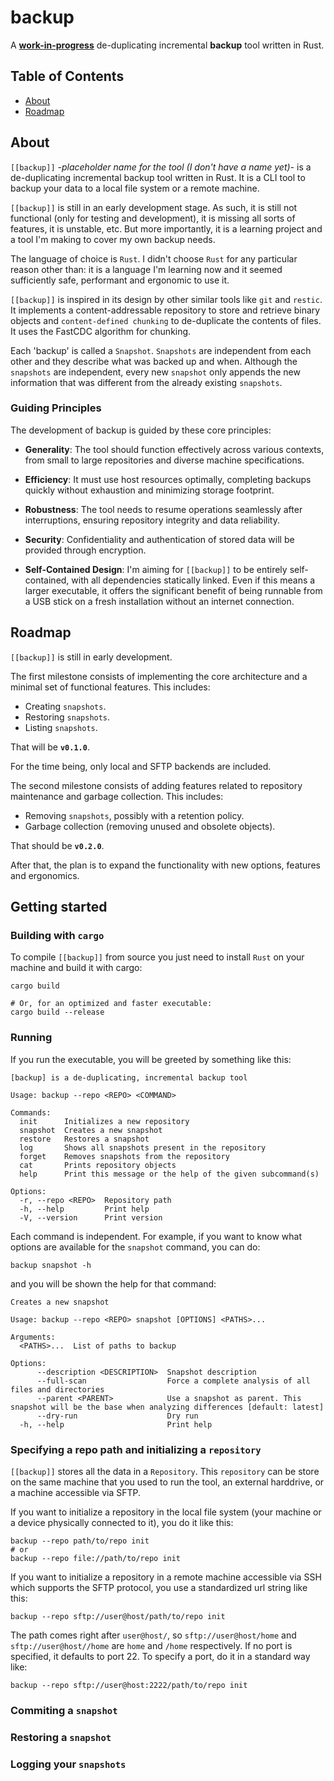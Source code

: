 # backup

A <u>**work-in-progress**</u> de-duplicating incremental **backup** tool written in Rust.

## Table of Contents

- [About](#about)
- [Roadmap](#roadmap)

## About
`[[backup]]` *-placeholder name for the tool (I don't have a name yet)-* is a de-duplicating incremental backup tool written in Rust. It is a CLI tool to backup your data to a local file system or a remote machine.

`[[backup]]` is still in an early development stage. As such, it is still not functional (only for testing and development), it is missing all sorts of features, it is unstable, etc. But more importantly, it is a learning project and a tool I'm making to cover my own backup needs.

The language of choice is `Rust`. I didn't choose `Rust` for any particular reason other than: it is a language I'm learning now and it seemed sufficiently safe, performant and ergonomic to use it.

`[[backup]]` is inspired in its design by other similar tools like `git` and `restic`. It implements a content-addressable repository to store and retrieve binary objects and `content-defined chunking` to de-duplicate the contents of files. It uses the FastCDC algorithm for chunking.

Each 'backup' is called a `Snapshot`. `Snapshots` are independent from each other and they describe what was backed up and when. Although the `snapshots` are independent, every new `snapshot` only appends the new information that was different from the already existing `snapshots`.

### Guiding Principles

The development of backup is guided by these core principles:

- **Generality**: The tool should function effectively across various contexts, from small to large repositories and diverse machine specifications.

- **Efficiency**: It must use host resources optimally, completing backups quickly without exhaustion and minimizing storage footprint.

- **Robustness**: The tool needs to resume operations seamlessly after interruptions, ensuring repository integrity and data reliability.

- **Security**: Confidentiality and authentication of stored data will be provided through encryption.

- **Self-Contained Design**: I'm aiming for `[[backup]]` to be entirely self-contained, with all dependencies statically linked. Even if this means a larger executable, it offers the significant benefit of being runnable from a USB stick on a fresh installation without an internet connection.

## Roadmap
`[[backup]]` is still in early development.

The first milestone consists of implementing the core architecture and a minimal set of functional features. This includes:

- Creating `snapshots`.
- Restoring `snapshots`.
- Listing `snapshots`.

That will be **`v0.1.0`**.

For the time being, only local and SFTP backends are included.

The second milestone consists of adding features related to repository maintenance and garbage collection. This includes:

- Removing `snapshots`, possibly with a retention policy.
- Garbage collection (removing unused and obsolete objects).

That should be **`v0.2.0`**.

After that, the plan is to expand the functionality with new options, features and ergonomics.

## Getting started

### Building with `cargo`
To compile `[[backup]]` from source you just need to install `Rust` on your machine and build it with cargo:

```
cargo build

# Or, for an optimized and faster executable:
cargo build --release
```

### Running
If you run the executable, you will be greeted by something like this:

```
[backup] is a de-duplicating, incremental backup tool

Usage: backup --repo <REPO> <COMMAND>

Commands:
  init      Initializes a new repository
  snapshot  Creates a new snapshot
  restore   Restores a snapshot
  log       Shows all snapshots present in the repository
  forget    Removes snapshots from the repository
  cat       Prints repository objects
  help      Print this message or the help of the given subcommand(s)

Options:
  -r, --repo <REPO>  Repository path
  -h, --help         Print help
  -V, --version      Print version

```

Each command is independent. For example, if you want to know what options are available for the `snapshot` command, you can do:

```
backup snapshot -h
```

and you will be shown the help for that command:

```
Creates a new snapshot

Usage: backup --repo <REPO> snapshot [OPTIONS] <PATHS>...

Arguments:
  <PATHS>...  List of paths to backup

Options:
      --description <DESCRIPTION>  Snapshot description
      --full-scan                  Force a complete analysis of all files and directories
      --parent <PARENT>            Use a snapshot as parent. This snapshot will be the base when analyzing differences [default: latest]
      --dry-run                    Dry run
  -h, --help                       Print help
```

### Specifying a repo path and initializing a `repository`

`[[backup]]` stores all the data in a `Repository`. This `repository` can be store on the same machine that you used to run the tool, an external harddrive, or a machine accessible via SFTP.

If you want to initialize a repository in the local file system (your machine or a device physically connected to it), you do it like this:

```
backup --repo path/to/repo init
# or
backup --repo file://path/to/repo init
```

If you want to initialize a repository in a remote machine accessible via SSH which supports the SFTP protocol, you use a standardized url string like this:

```
backup --repo sftp://user@host/path/to/repo init
```

The path comes right after `user@host/`, so `sftp://user@host/home` and `sftp://user@host//home` are `home` and `/home` respectively. If no port is specified, it defaults to port 22. To specify a port, do it in a standard way like:

```
backup --repo sftp://user@host:2222/path/to/repo init
```

### Commiting a `snapshot`

### Restoring a `snapshot`

### Logging your `snapshots`
